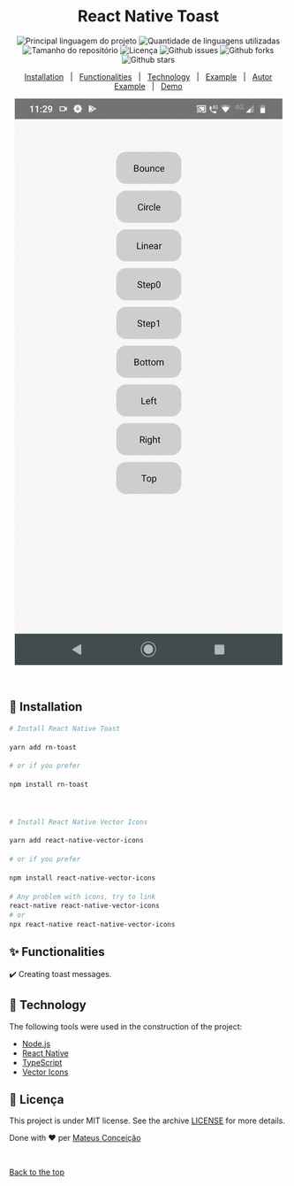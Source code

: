 <h1 align="center">React Native Toast</h1>

<p align="center">
  <img alt="Principal linguagem do projeto" src="https://img.shields.io/github/languages/top/fera765/rn-toast?color=56BEB8">

  <img alt="Quantidade de linguagens utilizadas" src="https://img.shields.io/github/languages/count/fera765/rn-toast?color=56BEB8">

  <img alt="Tamanho do repositório" src="https://img.shields.io/github/repo-size/fera765/rn-toast?color=56BEB8">

  <img alt="Licença" src="https://img.shields.io/github/license/fera765/rn-toast?color=56BEB8">

  <img alt="Github issues" src="https://img.shields.io/github/issues/fera765/rn-toast?color=56BEB8" />

  <img alt="Github forks" src="https://img.shields.io/github/forks/fera765/rn-toast?color=56BEB8" />

  <img alt="Github stars" src="https://img.shields.io/github/stars/fera765/rn-toast?color=56BEB8" />
</p>

<!-- Status -->

<!-- <h4 align="center">
	🚧  React Native Toast 🚀 Em construção...  🚧
</h4>

<hr> -->

<p align="center">
  <a href="#wrenchs-funcionalidades">Installation</a> &#xa0; | &#xa0;
  <a href="#sparkles-funcionalidades">Functionalities</a> &#xa0; | &#xa0;
  <a href="#rocket-tecnologias">Technology</a> &#xa0; | &#xa0;
  <a href="#star-example">Example</a> &#xa0; | &#xa0;
  <a href="https://github.com/fera765" target="_blank">Autor</a>
  <a href="#star-example">Example</a> &#xa0; | &#xa0;
  <a href="https://github.com/fera765/rn-toast/exemple" target="_blank">Demo</a>
</p>

<p align="center">
<img src="https://raw.githubusercontent.com/fera765/rn-toast/main/demo/exemplo.gif" />
</p>

<br>

## :wrench: Installation ##


```bash
# Install React Native Toast

yarn add rn-toast

# or if you prefer

npm install rn-toast



# Install React Native Vector Icons

yarn add react-native-vector-icons

# or if you prefer

npm install react-native-vector-icons

# Any problem with icons, try to link
react-native react-native-vector-icons
# or
npx react-native react-native-vector-icons

```

## :sparkles: Functionalities ##

:heavy_check_mark: Creating toast messages.

<!-- ## :star: Example ## -->

## :rocket: Technology ##

The following tools were used in the construction of the project:

- [Node.js](https://nodejs.org/en/)
- [React Native](https://reactnative.dev/)
- [TypeScript](https://www.typescriptlang.org/)
- [Vector Icons](https://www.npmjs.com/package/react-native-vector-icons/)

## :memo: Licença ##


This project is under MIT license. See the archive [LICENSE](LICENSE.md) for more details.


Done with :heart: per <a href="https://github.com/fera765" target="_blank">Mateus Conceição</a>

&#xa0;

<a href="#top">Back to the top
</a>
